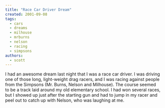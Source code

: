 ```yaml
---
title: "Race Car Driver Dream"
created: 2001-09-08
tags: 
  - cars
  - dreams
  - milhouse
  - mrburns
  - nelson
  - racing
  - simpsons
authors: 
  - scott
---
```


I had an awesome dream last night that I was a race car driver. I was driving one of those long, light-weight drag racers, and I was racing against people from the Simpsons (Mr. Burns, Nelson and Milhouse). The course seemed to be a track laid around my old elementary school. I had won several races, but I showed up just after the starting gun and had to jump in my racer and peel out to catch up with Nelson, who was laughing at me.
